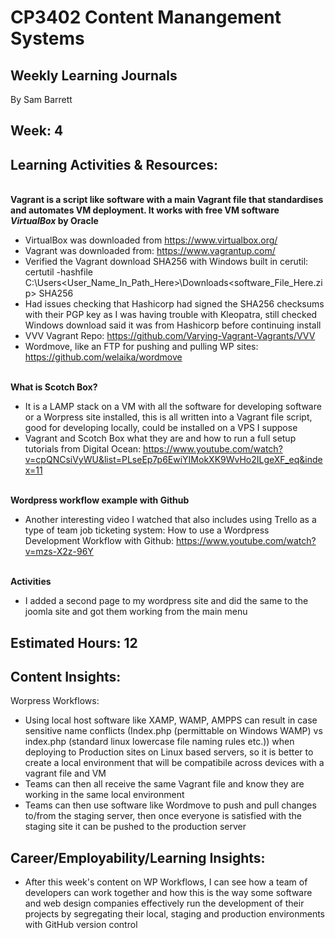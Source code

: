 # CP3402 Content Manangement Systems
## Weekly Learning Journals

By Sam Barrett

## Week: 4

## Learning Activities & Resources:

\
__Vagrant is a script like software with a main Vagrant file that standardises and automates VM deployment. It works with free VM software _VirtualBox_ by Oracle__
- VirtualBox was downloaded from https://www.virtualbox.org/
- Vagrant was downloaded from: https://www.vagrantup.com/
- Verified the Vagrant download SHA256 with Windows built in cerutil: certutil -hashfile C:\Users\<User_Name_In_Path_Here>\Downloads\<software_File_Here.zip> SHA256 
- Had issues checking that Hashicorp had signed the SHA256 checksums with their PGP key as I was having trouble with Kleopatra, still checked Windows download said it was from Hashicorp before continuing install
- VVV Vagrant Repo: https://github.com/Varying-Vagrant-Vagrants/VVV
- Wordmove, like an FTP for pushing and pulling WP sites: https://github.com/welaika/wordmove

\
__What is Scotch Box?__
- It is a LAMP stack on a VM with all the software for developing software or a Worpress site installed, this is all written into a Vagrant file script, good for developing locally, could be installed on a VPS I suppose
- Vagrant and Scotch Box what they are and how to run a full setup tutorials from Digital Ocean: https://www.youtube.com/watch?v=cpQNCsiVyWU&list=PLseEp7p6EwiYIMokXK9WvHo2ILgeXF_eq&index=11

\
__Wordpress workflow example with Github__
- Another interesting video I watched that also includes using Trello as a type of team job ticketing system: How to use a Wordpress Development Workflow with Github: https://www.youtube.com/watch?v=mzs-X2z-96Y

\
__Activities__
- I added a second page to my wordpress site and did the same to the joomla site and got them working from the main menu

## Estimated Hours: 12

## Content Insights:
Worpress Workflows:
- Using local host software like XAMP, WAMP, AMPPS can result in case sensitive name conflicts (Index.php (permittable on Windows WAMP) vs index.php (standard linux lowercase file naming rules etc.)) when deploying to Production sites on Linux based servers, so it is better to create a local environment that will be compatibile across devices with a vagrant file and VM
- Teams can then all receive the same Vagrant file and know they are working in the same local environment
- Teams can then use software like Wordmove to push and pull changes to/from the staging server, then once everyone is satisfied with the staging site it can be pushed to the production server

## Career/Employability/Learning Insights:
- After this week's content on WP Workflows, I can see how a team of developers can work together and how this is the way some software and web design companies effectively run the development of their projects by segregating their local, staging and production environments with GitHub version control
